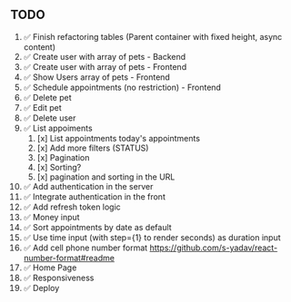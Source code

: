## TODO

1. ✅ Finish refactoring tables (Parent container with fixed height, async content)
2. ✅ Create user with array of pets - Backend
3. ✅ Create user with array of pets - Frontend
4. ✅ Show Users array of pets - Frontend
5. ✅ Schedule appointments (no restriction) - Frontend
6. ✅ Delete pet
7. ✅ Edit pet
8. ✅ Delete user
9. ✅ List appoiments
   1. [x] List appointments today's appointments
   2. [x] Add more filters (STATUS)
   3. [x] Pagination
   4. [x] Sorting?
   5. [x] pagination and sorting in the URL
10. ✅ Add authentication in the server
11. ✅ Integrate authentication in the front
12. ✅ Add refresh token logic
13. ✅ Money input
14. ✅ Sort appointments by date as default
15. ✅ Use time input (with step={1} to render seconds) as duration input
16. ✅ Add cell phone number format https://github.com/s-yadav/react-number-format#readme
17. ✅ Home Page
18. ✅ Responsiveness
19. ✅ Deploy
